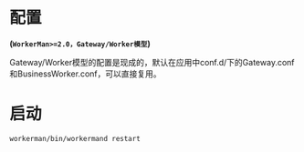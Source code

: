 # 配置
**(```WorkerMan>=2.0，Gateway/Worker模型```)**

Gateway/Worker模型的配置是现成的，默认在应用中conf.d/下的Gateway.conf和BusinessWorker.conf，可以直接复用。

# 启动
```workerman/bin/workermand restart```
